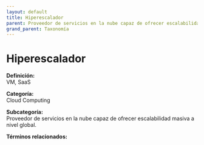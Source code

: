 ```yaml
---
layout: default
title: Hiperescalador
parent: Proveedor de servicios en la nube capaz de ofrecer escalabilidad masiva a nivel global.
grand_parent: Taxonomía
---
```


# Hiperescalador

**Definición:**  
VM, SaaS

**Categoría:**  
Cloud Computing

**Subcategoría:**  
Proveedor de servicios en la nube capaz de ofrecer escalabilidad masiva a nivel global.

**Términos relacionados:**  

